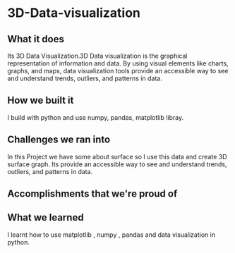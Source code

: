 # 3D-Data-visualization
## What it does
Its 3D Data Visualization.3D Data visualization is the graphical representation of information and data. By using visual elements like charts, graphs, and maps, data visualization tools provide an accessible way to see and understand trends, outliers, and patterns in data.

## How we built it
I build with python and use numpy, pandas, matplotlib libray.

## Challenges we ran into
In this Project we have some about surface so I use this data and create 3D surface graph. Its provide an 
accessible way to see and understand trends, outliers, and patterns in data.

## Accomplishments that we're proud of

## What we learned
I learnt how  to use matplotlib , numpy , pandas and data visualization in python.
